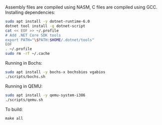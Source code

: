Assembly files are compiled using NASM, C files are compiled using GCC.
Installing dependencies:
```sh
sudo apt install -y dotnet-runtime-6.0
dotnet tool install -g dotnet-script
cat << EOF >> ~/.profile
# Add .NET Core SDK tools
export PATH="\$PATH:$HOME/.dotnet/tools"
EOF
. ~/.profile
sudo rm -rf ~/.cache
```

Running in Bochs:
```sh
sudo apt install -y bochs-x bochsbios vgabios
./scripts/bochs.sh
```

Running in QEMU:
```sh
sudo apt install -y qemu-system-i386
./scripts/qemu.sh
```

To build:
```
make all
```